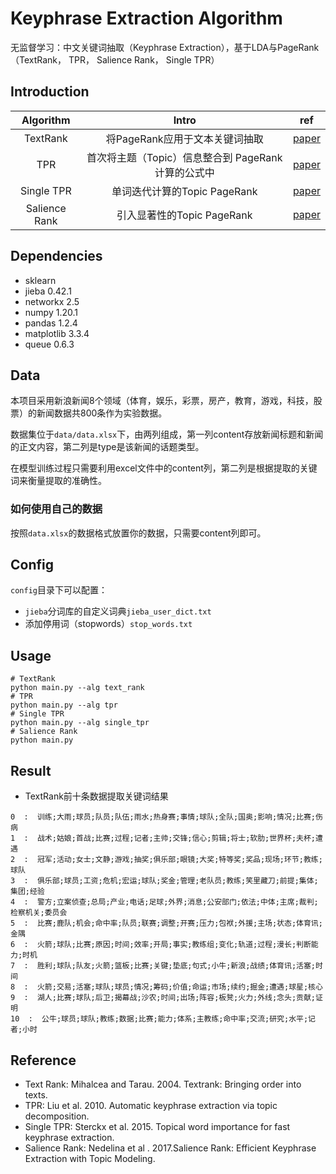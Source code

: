 # Keyphrase Extraction Algorithm

无监督学习：中文关键词抽取（Keyphrase Extraction），基于LDA与PageRank（TextRank， TPR， Salience Rank， Single TPR）

## Introduction

|   Algorithm   |                        Intro                        |                             ref                              |
| :-----------: | :-------------------------------------------------: | :----------------------------------------------------------: |
|   TextRank    |           将PageRank应用于文本关键词抽取            |        [paper](https://aclanthology.org/W04-3252.pdf)        |
|      TPR      | 首次将主题（Topic）信息整合到 PageRank 计算的公式中 |        [paper](https://aclanthology.org/D10-1036.pdf)        |
|  Single TPR   |            单词迭代计算的Topic  PageRank            | [paper](https://biblio.ugent.be/publication/5974208/file/5974209.pdf) |
| Salience Rank |             引入显著性的Topic  PageRank             |         [paper](https://aclanthology.org/P17-2084/)          |

## Dependencies
  - sklearn
  - jieba  0.42.1
  - networkx 2.5
  - numpy 1.20.1
  - pandas 1.2.4
  - matplotlib 3.3.4
  - queue 0.6.3

## Data

本项目采用新浪新闻8个领域（体育，娱乐，彩票，房产，教育，游戏，科技，股票）的新闻数据共800条作为实验数据。

数据集位于`data/data.xlsx`下，由两列组成，第一列content存放新闻标题和新闻的正文内容，第二列是type是该新闻的话题类型。

在模型训练过程只需要利用excel文件中的content列，第二列是根据提取的关键词来衡量提取的准确性。

### 如何使用自己的数据

按照`data.xlsx`的数据格式放置你的数据，只需要content列即可。

## Config

`config`目录下可以配置：

- `jieba`分词库的自定义词典`jieba_user_dict.txt`
- 添加停用词（stopwords）`stop_words.txt`

## Usage
```
# TextRank
python main.py --alg text_rank
# TPR
python main.py --alg tpr
# Single TPR
python main.py --alg single_tpr
# Salience Rank
python main.py
```

## Result

- TextRank前十条数据提取关键词结果

```
0  :  训练;大雨;球员;队员;队伍;雨水;热身赛;事情;球队;全队;国奥;影响;情况;比赛;伤病
1  :  战术;姑娘;首战;比赛;过程;记者;主帅;交锋;信心;剪辑;将士;软肋;世界杯;夫杯;遭遇
2  :  冠军;活动;女士;文静;游戏;抽奖;俱乐部;眼镜;大奖;特等奖;奖品;现场;环节;教练;球队
3  :  俱乐部;球员;工资;危机;宏运;球队;奖金;管理;老队员;教练;笑里藏刀;前提;集体;集团;经验
4  :  警方;立案侦查;总局;产业;电话;足球;外界;消息;公安部门;依法;中体;主席;裁判;检察机关;委员会
5  :  比赛;鹿队;机会;命中率;队员;联赛;调整;开赛;压力;包袱;外援;主场;状态;体育讯;金隅
6  :  火箭;球队;比赛;原因;时间;效率;开局;事实;教练组;变化;轨道;过程;漫长;判断能力;时机
7  :  胜利;球队;队友;火箭;篮板;比赛;关键;垫底;句式;小牛;新浪;战绩;体育讯;活塞;时间
8  :  火箭;交易;活塞;球队;球员;情况;筹码;价值;命运;市场;续约;掘金;遭遇;球星;核心
9  :  湖人;比赛;球队;后卫;揭幕战;沙农;时间;出场;阵容;板凳;火力;外线;念头;贡献;证明
10  :  公牛;球员;球队;教练;数据;比赛;能力;体系;主教练;命中率;交流;研究;水平;记者;小时
```

## Reference

  - Text Rank: Mihalcea and Tarau. 2004. Textrank: Bringing order into texts.
  - TPR: Liu et al. 2010. Automatic keyphrase extraction via topic decomposition.
  - Single TPR: Sterckx et al. 2015. Topical word importance for fast keyphrase extraction.
  - Salience Rank: Nedelina et al . 2017.Salience Rank: Efficient Keyphrase Extraction with Topic Modeling.
